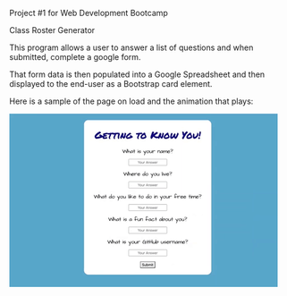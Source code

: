 Project #1 for Web Development Bootcamp

Class Roster Generator

This program allows a user to answer a list of questions and when submitted, complete a google form. 

That form data is then populated into a Google Spreadsheet and then displayed to the end-user as a Bootstrap card element. 

Here is a sample of the page on load and the animation that plays:

![animationExample.gif](assets/animationExample.gif?raw=true "sample of animation")
